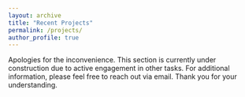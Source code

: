 ```yaml
---
layout: archive
title: "Recent Projects"
permalink: /projects/
author_profile: true
---
```


Apologies for the inconvenience. This section is currently under construction due to active engagement in other tasks. For additional information, please feel free to reach out via email. Thank you for your understanding.
